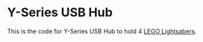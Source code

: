 # Y-Series USB Hub

This is the code for Y-Series USB Hub to hold 4 [LEGO Lightsabers](https://github.com/szelenka/lightsaber).

